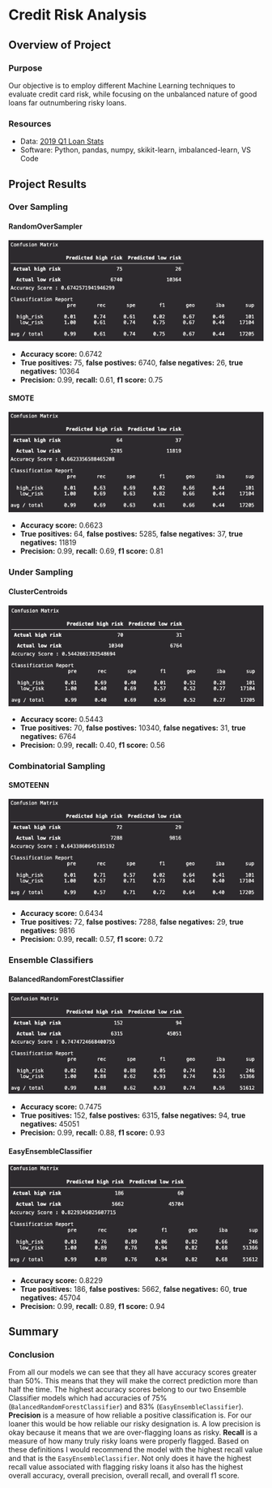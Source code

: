 # Credit Risk Analysis

## Overview of Project

### Purpose

Our objective is to employ different Machine Learning techniques to evaluate credit card risk, while focusing on the unbalanced nature of good loans far outnumbering risky loans.

### Resources
- Data: [2019 Q1 Loan Stats](Module-17-Challenge-Resources/LoanStats_2019Q1.csv)
- Software: Python, pandas, numpy, skikit-learn, imbalanced-learn, VS Code

## Project Results

### Over Sampling
#### RandomOverSampler
<img src='Module-17-Challenge-Resources/images/random_over_sample_report.png'>

- <strong>Accuracy score:</strong> 0.6742
- <strong>True positives:</strong> 75, <strong>false postives:</strong> 6740, <strong>false negatives:</strong> 26, <strong>true negatives:</strong> 10364
- <strong>Precision:</strong> 0.99, <strong>recall:</strong> 0.61, <strong>f1 score:</strong> 0.75

#### SMOTE
<img src='Module-17-Challenge-Resources/images/smote_report.png'>

- <strong>Accuracy score:</strong> 0.6623
- <strong>True positives:</strong> 64, <strong>false postives:</strong> 5285, <strong>false negatives:</strong> 37, <strong>true negatives:</strong> 11819
- <strong>Precision:</strong> 0.99, <strong>recall:</strong> 0.69, <strong>f1 score:</strong> 0.81

### Under Sampling
#### ClusterCentroids
<img src='Module-17-Challenge-Resources/images/cluster_centroid_report.png'>

- <strong>Accuracy score:</strong> 0.5443
- <strong>True positives:</strong> 70, <strong>false postives:</strong> 10340, <strong>false negatives:</strong> 31, <strong>true negatives:</strong> 6764
- <strong>Precision:</strong> 0.99, <strong>recall:</strong> 0.40, <strong>f1 score:</strong> 0.56

### Combinatorial Sampling
#### SMOTEENN
<img src='Module-17-Challenge-Resources/images/smoteenn_report.png'>

- <strong>Accuracy score:</strong> 0.6434
- <strong>True positives:</strong> 72, <strong>false postives:</strong> 7288, <strong>false negatives:</strong> 29, <strong>true negatives:</strong> 9816
- <strong>Precision:</strong> 0.99, <strong>recall:</strong> 0.57, <strong>f1 score:</strong> 0.72

### Ensemble Classifiers
#### BalancedRandomForestClassifier
<img src='Module-17-Challenge-Resources/images/random_forest_report.png'>

- <strong>Accuracy score:</strong> 0.7475
- <strong>True positives:</strong> 152, <strong>false postives:</strong> 6315, <strong>false negatives:</strong> 94, <strong>true negatives:</strong> 45051
- <strong>Precision:</strong> 0.99, <strong>recall:</strong> 0.88, <strong>f1 score:</strong> 0.93

#### EasyEnsembleClassifier
<img src='Module-17-Challenge-Resources/images/easy_ensemble_report.png'>

- <strong>Accuracy score:</strong> 0.8229
- <strong>True positives:</strong> 186, <strong>false postives:</strong> 5662, <strong>false negatives:</strong> 60, <strong>true negatives:</strong> 45704
- <strong>Precision:</strong> 0.99, <strong>recall:</strong> 0.89, <strong>f1 score:</strong> 0.94

## Summary

### Conclusion

From all our models we can see that they all have accuracy scores greater than 50%. This means that they will make the correct prediction more than half the time. The highest accuracy scores belong to our two Ensemble Classifier models which had accuracies of 75% (`BalancedRandomForestClassifier`) and 83% (`EasyEnsembleClassifier`). 
<strong>Precision</strong> is a measure of how reliable a positive classification is. For our loaner this would be how reliable our risky designation is. A low precision is okay because it means that we are over-flagging loans as risky.
<strong>Recall</strong> is a measure of how many truly risky loans were properly flagged. Based on these definitions I would recommend the model with the highest recall value and that is the `EasyEnsembleClassifier`. Not only does it have the highest recall value associated with flagging risky loans it also has the highest overall accuracy, overall precision, overall recall, and overall f1 score.